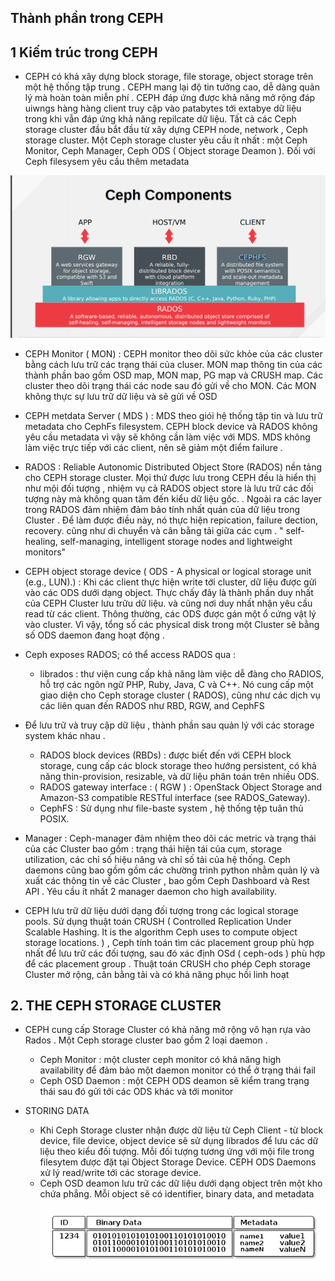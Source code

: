 
## Thành phần trong CEPH

## 1 Kiếm trúc trong CEPH

- CEPH có khả xây dựng block storage, file storage, object storage trên một hệ thống tập trung . CEPH mang lại độ tin tưởng cao, dễ  dàng quản lý  mà hoàn toàn miễn phí . CEPH đáp ứng được khả năng mở rộng đáp uiwngs hàng hàng client truy cập vào patabytes tới extabye dữ liệu trong khi vẫn đáp ứng khả năng repilcate dữ liệu. Tất cả các Ceph storage cluster đầu bắt đầu từ xây dựng CEPH node, network , Ceph storage cluster. Một Ceph storage cluster yêu cầu ít nhất : một Ceph Monitor, Ceph Manager, Ceph ODS ( Object storage Deamon ). Đối với Ceph filesysem yêu cầu thêm metadata



![](images/2.png)

- CEPH Monitor ( MON) : CEPH monitor theo dõi sức khỏe của các cluster bằng cách lưu trữ các trạng thái của cluser. MON  map thông tin của các thành phần  bao gồm OSD map, MON map, PG map và CRUSH map. Các cluster theo dõi trạng thái các node sau đó gửi về cho MON. Các MON không thực sự lưu trữ dữ liệu và sẽ gửi về OSD

- CEPH metdata Server ( MDS ) : MDS theo giói hệ thống tập tin và lưu trữ metadata cho CephFs filesystem. CEPH block device và RADOS không yêu cầu metadata vì vậy sẽ không cần làm việc với MDS. MDS không làm việc trực tiếp với các client, nên sẽ giảm một điểm failure . 

- RADOS : Reliable Autonomic Distributed Object Store (RADOS) nền tảng cho CEPH storage cluster.  Mọi thứ được lưu trong CEPH đều là hiển thị như mội đối tượng , nhiệm vụ cả RADOS object store là lưu trữ các đối tượng này mà không quan tâm đến kiểu dữ liệu gốc. . Ngoài ra các layer trong RADOS đảm nhiệm đảm bảo tính nhất quán của dữ liệu trong Cluster . Để làm được điều này, nó thực hiện repication, failure dection, recovery. cũng như di chuyển và cân bằng tải giữa các cụm . " self-healing, self-managing, intelligent storage nodes and lightweight monitors"
- CEPH object storage device ( ODS - A physical or logical storage unit (e.g., LUN).) : Khi các client thực hiện write tới cluster, dữ liệu được gửi vào các ODS dưới dạng object. Thực chấy đây là thành phần duy nhất của CEPH Cluster lưu trữu dữ liệu. và cũng  nơi duy nhất nhận yêu cầu read từ các client. Thông thường, các ODS được gán một ổ cứng vật lý vào cluster. Vì vậy, tổng số các physical disk trong một Cluster sẽ bằng số ODS daemon đang hoạt động .

- Ceph exposes  RADOS; có thể  access RADOS qua : 
    - librados : thư viện cung cấp khả năng làm việc dễ đàng cho RADIOS, hỗ trợ các ngôn ngữ PHP, Ruby, Java, C và C++. Nó cung cấp một giao diện cho Ceph storage cluster  ( RADOS), cũng như các dịch vụ các liên quan đến RADOS như RBD, RGW, and CephFS

- Để lưu trữ và truy cập dữ liệu , thành phần sau quản lý với các storage system khác nhau .
   - RADOS block devices (RBDs) : được biết đến với CEPH block storage, cung cấp các block storage theo hướng persistent, có khả năng thin-provision, resizable, và dữ liệu phân toán trên nhiều ODS. 
   - RADOS gateway interface : ( RGW ) : OpenStack Object Storage and Amazon-S3 compatible RESTful interface (see RADOS_Gateway).
   - CephFS :   Sử dụng như file-baste system , hệ thống tệp tuân thủ POSIX.


- Manager : Ceph-manager  đảm nhiệm theo dõi các metric và trạng thái của các Cluster bao gồm : trạng thái hiện tái của cụm,  storage utilization, các chỉ số hiệu năng và chỉ số tải của hệ thống. Ceph daemons cũng bao gồm gồm các chường trình python nhằm quản lý và xuất các thông tin về các Cluster , bao gồm Ceph Dashboard và Rest API . Yêu cầu ít nhất 2 manager daemon cho high availability.

- CEPH lưu trữ dữ liệu dưới dạng đối tượng trong các  logical storage pools. Sử dụng thuật toán CRUSH ( Controlled Replication Under Scalable Hashing. It is the algorithm Ceph uses to compute object storage locations. ) , Ceph tính toán tìm các placement group  phù hợp nhất để lưu trữ các đối tượng, sau đó xác định OSd ( ceph-ods ) phù hợp để các placement group . Thuật toán CRUSH cho phép Ceph storage Cluster mở rộng, cân bằng tải và có khả năng phục hồi linh hoạt 


## 2. THE CEPH STORAGE CLUSTER

- CEPH cung cấp Storage Cluster có khả năng mở rộng vô hạn rựa vào Rados . Một Ceph storage cluster bao gồm 2 loại daemon .
   - Ceph Monitor : một cluster ceph monitor có khả năng high availability để đảm bảo một daemon monitor có thể ở trạng thái fail
   - Ceph OSD Daemon : một CEPH ODS deamon sẽ kiểm trang trạng thái sau đó gửi tới các ODS khác và tới monitor


- STORING DATA
   - Khi Ceph Storage cluster nhận được dữ liệu từ Ceph Client - từ block device, file device, object device sẽ sử dụng librados để lưu các dữ liệu theo kiểu đối tượng. Mỗi đối tượng tương ứng với mội file trong filesytem được đặt tại  Object Storage Device. CEPH ODS Daemons xử lý read/write tới các storage device. 
   - Ceph OSD deamon lưu trữ các dữ liệu dưới dạng object trên một kho chứa phẳng. Mỗi object sẽ có  identifier, binary data, and metadata 
   ![](images/7.png)